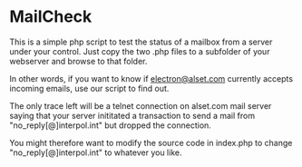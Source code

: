 # MailCheck

This is a simple php script to test the status of a mailbox from a server under your control.
Just copy the two .php files to a subfolder of your webserver and browse to that folder.

In other words, if you want to know if electron@alset.com currently accepts incoming emails, use our script to find out.

The only trace left will be a telnet connection on alset.com mail server saying that your server inititated a transaction to send a mail from "no_reply[@]interpol.int" but dropped the connection.

You might therefore want to modify the source code in index.php to change "no_reply[@]interpol.int" to whatever you like.
